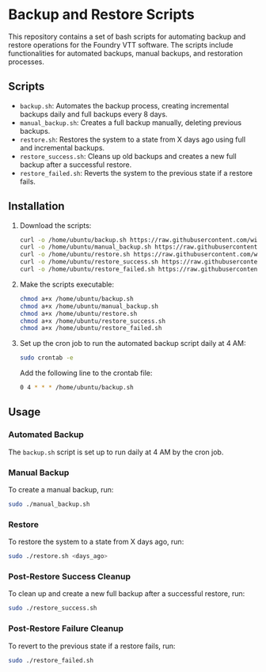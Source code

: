 # Backup and Restore Scripts

This repository contains a set of bash scripts for automating backup and restore operations for the Foundry VTT software. The scripts include functionalities for automated backups, manual backups, and restoration processes.

## Scripts

- `backup.sh`: Automates the backup process, creating incremental backups daily and full backups every 8 days.
- `manual_backup.sh`: Creates a full backup manually, deleting previous backups.
- `restore.sh`: Restores the system to a state from X days ago using full and incremental backups.
- `restore_success.sh`: Cleans up old backups and creates a new full backup after a successful restore.
- `restore_failed.sh`: Reverts the system to the previous state if a restore fails.

## Installation

1. Download the scripts:
    ```sh
    curl -o /home/ubuntu/backup.sh https://raw.githubusercontent.com/will-the-drifter/foundryvtt-backup-scripts/main/backup.sh
    curl -o /home/ubuntu/manual_backup.sh https://raw.githubusercontent.com/will-the-drifter/foundryvtt-backup-scripts/main/manual_backup.sh
    curl -o /home/ubuntu/restore.sh https://raw.githubusercontent.com/will-the-drifter/foundryvtt-backup-scripts/main/restore.sh
    curl -o /home/ubuntu/restore_success.sh https://raw.githubusercontent.com/will-the-drifter/foundryvtt-backup-scripts/main/restore_success.sh
    curl -o /home/ubuntu/restore_failed.sh https://raw.githubusercontent.com/will-the-drifter/foundryvtt-backup-scripts/main/restore_failed.sh
    ```

2. Make the scripts executable:
    ```sh
    chmod a+x /home/ubuntu/backup.sh
    chmod a+x /home/ubuntu/manual_backup.sh
    chmod a+x /home/ubuntu/restore.sh
    chmod a+x /home/ubuntu/restore_success.sh
    chmod a+x /home/ubuntu/restore_failed.sh
    ```

3. Set up the cron job to run the automated backup script daily at 4 AM:
    ```sh
    sudo crontab -e
    ```

    Add the following line to the crontab file:
    ```sh
    0 4 * * * /home/ubuntu/backup.sh
    ```

## Usage

### Automated Backup

The `backup.sh` script is set up to run daily at 4 AM by the cron job.

### Manual Backup

To create a manual backup, run:
```sh
sudo ./manual_backup.sh
```

### Restore
To restore the system to a state from X days ago, run:

```sh
sudo ./restore.sh <days_ago>
```

### Post-Restore Success Cleanup
To clean up and create a new full backup after a successful restore, run:

```sh
sudo ./restore_success.sh
```

### Post-Restore Failure Cleanup
To revert to the previous state if a restore fails, run:

```sh
sudo ./restore_failed.sh
```